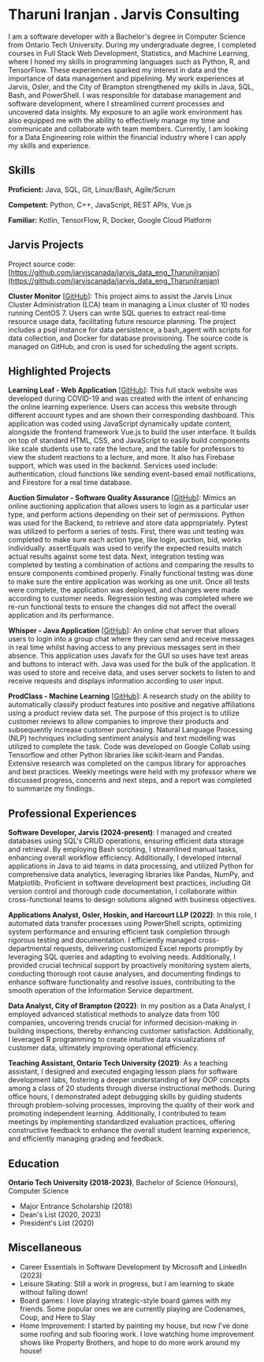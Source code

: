 # Tharuni Iranjan . Jarvis Consulting

I am a software developer with a Bachelor's degree in Computer Science from Ontario Tech University. During my undergraduate degree, I completed courses in Full Stack Web Development, Statistics, and Machine Learning, where I honed my skills in programming languages such as Python, R, and TensorFlow. These experiences sparked my interest in data and the importance of data management and pipelining. My work experiences at Jarvis, Osler, and the City of Brampton strengthened my skills in Java, SQL, Bash, and PowerShell. I was responsible for database management and software development, where I streamlined current processes and uncovered data insights. My exposure to an agile work environment has also equipped me with the ability to effectively manage my time and communicate and collaborate with team members. Currently, I am looking for a Data Engineering role within the financial industry where I can apply my skills and experience.

## Skills

**Proficient:** Java, SQL, Git, Linux/Bash, Agile/Scrum

**Competent:** Python, C++, JavaScript, REST APIs, Vue.js

**Familiar:** Kotlin, TensorFlow, R, Docker, Google Cloud Platform

## Jarvis Projects

Project source code: [https://github.com/jarviscanada/jarvis_data_eng_TharuniIranjan](https://github.com/jarviscanada/jarvis_data_eng_TharuniIranjan)


**Cluster Monitor** [[GitHub](https://github.com/jarviscanada/jarvis_data_eng_TharuniIranjan/tree/masterhttps://github.com/jarviscanada/jarvis_data_eng_TharuniIranjan/linux_sql)]: This project aims to assist the Jarvis Linux Cluster Administration (LCA) team in managing a Linux cluster of 10 nodes running CentOS 7. Users can write SQL queries to extract real-time resource usage data, facilitating future resource planning. The project includes a psql instance for data persistence, a bash_agent with scripts for data collection, and Docker for database provisioning. The source code is managed on GitHub, and cron is used for scheduling the agent scripts.


## Highlighted Projects
**Learning Leaf - Web Application** [[GitHub](https://github.com/TharuniI/LearningLeaf/tree/main/majorgroupproject-nng-learning-leaf/majorgroupproject-nng-main)]: This full stack website was developed during COVID-19 and was created with the intent of enhancing the online learning experience. Users can access this website through different account types and are shown their corresponding dashboard. This application was coded using JavaScript dynamically update content, alongside the frontend framework Vue.js to build the user interface. It builds on top of standard HTML, CSS, and JavaScript to easily build components like scale students use to rate the lecture, and the table for professors to view the student reactions to a lecture, and more. It also has Firebase support, which was used in the backend. Services used include: authentication, cloud functions like sending event-based email notifications, and Firestore for a real time database.

**Auction Simulator - Software Quality Assurance** [[GitHub](https://github.com/TharuniI/AuctionSim)]: Mimics an online auctioning application that allows users to login as a particular user type, and perform actions depending on their set of permissions. Python was used for the Backend, to retrieve and store data appropriately. Pytest was utilized to perform a series of tests. First, there was unit testing was completed to make sure each action type, like login, auction, bid, works individually. assertEquals was used to verify the expected results match actual results against some test data. Next, integration testing was completed by testing a combination of actions and comparing the results to ensure components combined properly. Finally functional testing was done to make sure the entire application was working as one unit. Once all tests were complete, the application was deployed, and changes were made according to customer needs. Regression testing was completed where we re-run functional tests to ensure the changes did not affect the overall application and its performance.

**Whisper - Java Application** [[GitHub](https://github.com/TharuniI/Whisper)]: An online chat server that allows users to login into a group chat where they can send and receive messages in real time whilst having access to any previous messages sent in their absence. This application uses Javafx for the GUI so uses have text areas and buttons to interact with. Java was used for the bulk of the application. It was used to store and receive data, and uses server sockets to listen to and receive requests and displays information according to user input.

**ProdClass - Machine Learning** [[GitHub](https://github.com/TharuniI/ProdClass-ThesisProject)]: A research study on the ability to automatically classify product features into positive and negative affiliations using a product review data set. The purpose of this project is to utilize customer reviews to allow companies to improve their products and subsequently increase customer purchasing. Natural Language Processing (NLP) techniques including sentiment analysis and text modelling was utilized to complete the task. Code was developed on Google Collab using Tensorflow and other Python libraries like scikit-learn and Pandas. Extensive research was completed on the campus library for approaches and best practices. Weekly meetings were held with my professor where we discussed progress, concerns and next steps, and a report was completed to summarize my findings.


## Professional Experiences

**Software Developer, Jarvis (2024-present)**: I managed and created databases using SQL's CRUD operations, ensuring efficient data storage and retrieval. By employing Bash scripting, I streamlined manual tasks, enhancing overall workflow efficiency. Additionally, I developed internal applications in Java to aid teams in data processing, and utilized Python for comprehensive data analytics, leveraging libraries like Pandas, NumPy, and Matplotlib. Proficient in software development best practices, including Git version control and thorough code documentation, I collaborate within cross-functional teams to design solutions aligned with business objectives.

**Applications Analyst, Osler, Hoskin, and Harcourt LLP (2022)**: In this role, I automated data transfer processes using PowerShell scripts, optimizing system performance and ensuring efficient task completion through rigorous testing and documentation. I efficiently managed cross-departmental requests, delivering customized Excel reports promptly by leveraging SQL queries and adapting to evolving needs. Additionally, I provided crucial technical support by proactively monitoring system alerts, conducting thorough root cause analyses, and documenting findings to enhance software functionality and resolve issues, contributing to the smooth operation of the Information Service department.

**Data Analyst, City of Brampton (2022)**: In my position as a Data Analyst, I employed advanced statistical methods to analyze data from 100 companies, uncovering trends crucial for informed decision-making in building inspections, thereby enhancing customer satisfaction. Additionally, I leveraged R programming to create intuitive data visualizations of customer data, ultimately improving operational efficiency.

**Teaching Assistant, Ontario Tech University (2021)**: As a teaching assistant, I designed and executed engaging lesson plans for software development labs, fostering a deeper understanding of key OOP concepts among a class of 20 students through diverse instructional methods. During office hours, I demonstrated adept debugging skills by guiding students through problem-solving processes, improving the quality of their work and promoting independent learning. Additionally, I contributed to team meetings by implementing standardized evaluation practices, offering constructive feedback to enhance the overall student learning experience, and efficiently managing grading and feedback.


## Education
**Ontario Tech University (2018-2023)**, Bachelor of Science (Honours), Computer Science
- Major Entrance Scholarship (2018)
- Dean's List (2020, 2023)
- President's List (2020)


## Miscellaneous
- Career Essentials in Software Development by Microsoft and LinkedIn  (2023)
- Leisure Skating: Still a work in progress, but I am learning to skate without falling down!
- Board games: I love playing strategic-style board games with my friends. Some popular ones we are currently playing are Codenames, Coup, and Here to Slay
- Home Improvement: I started by painting my house, but now I've done some roofing and sub flooring work. I love watching home improvement shows like Property Brothers, and hope to do more work around my house!